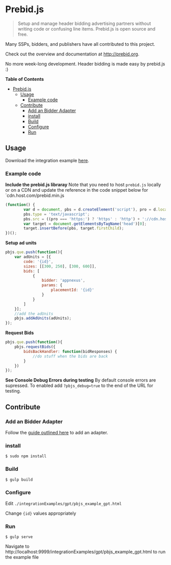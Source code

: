 Prebid.js
========

> Setup and manage header bidding advertising partners without writing code or confusing line items. Prebid.js is open source and free.

Many SSPs, bidders, and publishers have all contributed to this project. 

Check out the overview and documentation at http://prebid.org. 

No more week-long development. Header bidding is made easy by prebid.js :)

**Table of Contents** 

- [Prebid.js](#)
	- [Usage](#usage)
		- [Example code](#example-code)
	- [Contribute](#contribute)
		- [Add an Bidder Adapter](#add-an-bidder-adapter)
		- [install](#install)
		- [Build](#build)
		- [Configure](#configure)
		- [Run](#run)

	
Usage
----------
Download the integration example [here](https://github.com/prebid/Prebid.js/blob/master/integrationExamples/gpt/pbjs_example_gpt.html). 

### Example code ###

**Include the prebid.js libraray**
Note that you need to host `prebid.js` locally or on a CDN and update the reference in the code snippet below for `cdn.host.com/prebid.min.js
```javascript
(function() {
        var d = document, pbs = d.createElement('script'), pro = d.location.protocol;
        pbs.type = 'text/javascript';
        pbs.src = ((pro === 'https:') ? 'https' : 'http') + '://cdn.host.com/prebid.min.js';
        var target = document.getElementsByTagName('head')[0];
        target.insertBefore(pbs, target.firstChild);
})();
```

**Setup ad units**
```javascript
pbjs.que.push(function(){
	var adUnits = [{
        code: '{id}',
        sizes: [[300, 250], [300, 600]],
        bids: [
            {
                bidder: 'appnexus',
                params: {
                    placementId: '{id}'
                }
            }
        ]
    }];
	//add the adUnits
    pbjs.addAdUnits(adUnits);
});
```

**Request Bids**
```javascript
pbjs.que.push(function(){
    pbjs.requestBids({
        bidsBackHandler: function(bidResponses) {
            //do stuff when the bids are back
        }
    })
});
```

**See Console Debug Errors during testing**
By default console errors are supressed. To enabled add `?pbjs_debug=true` to the end of the URL for testing. 

Contribute
----------

### Add an Bidder Adapter ###
Follow the [guide outlined here](http://prebid.org/bidder-adaptor.html) to add an adapter. 

### install ###
	$ sudo npm install

### Build ###
	$ gulp build

### Configure ###
Edit `./integrationExamples/gpt/pbjs_example_gpt.html`

Change `{id}` values appropriately 
	
### Run ###

	$ gulp serve

Navigate to http://localhost:9999/integrationExamples/gpt/pbjs_example_gpt.html to run the example file
